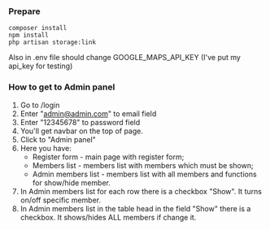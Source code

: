 ### Prepare
```
composer install
npm install
php artisan storage:link
```
Also in .env file should change GOOGLE_MAPS_API_KEY (I've put my api_key for testing)

### How to get to Admin panel
1. Go to /login
2. Enter "admin@admin.com" to email field
3. Enter "12345678" to password field
4. You'll get navbar on the top of page.
5. Click to "Admin panel"
6. Here you have: 
    - Register form - main page with register form;
    - Members list - members list with members which must be shown;
    - Admin members list - members list with all members and functions for show/hide member.
7. In Admin members list for each row there is a checkbox "Show". It  turns on/off specific member.
8. In Admin members list in the table head in the field "Show" there is a checkbox. It shows/hides ALL members if 
change it.

